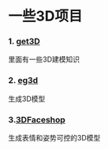 # 一些3D项目

### 1.  [get3D](https://github.com/nv-tlabs/GET3D)

   里面有一些3D建模知识

### 2.  [eg3d](https://github.com/NVlabs/eg3d)

生成3D模型

###  3.[3DFaceshop](https://github.com/junshutang/3DFaceShop)

生成表情和姿势可控的3D模型